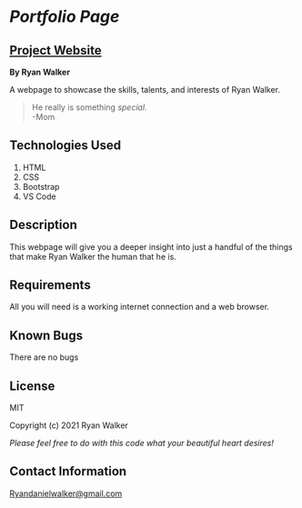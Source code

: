 # _Portfolio Page_

## [Project Website](RyanDanielWalker.github.io/Portfolio_Landing_Page)

**By Ryan Walker**

A webpage to showcase the skills, talents, and interests of Ryan Walker.
>He really is something *special*.  
-Mom

## Technologies Used

1. HTML
2. CSS
3. Bootstrap
4. VS Code

## Description

This webpage will give you a deeper insight into just a handful of the things that make Ryan Walker the human that he is. 

## Requirements

All you will need is a working internet connection and a web browser. 

## Known Bugs

There are no bugs 

## License
MIT 

Copyright (c) 2021 Ryan Walker

*Please feel free to do with this code what your beautiful heart desires!*

## Contact Information
[Ryandanielwalker@gmail.com](mailto:ryandanielwalker@gmail.com)




